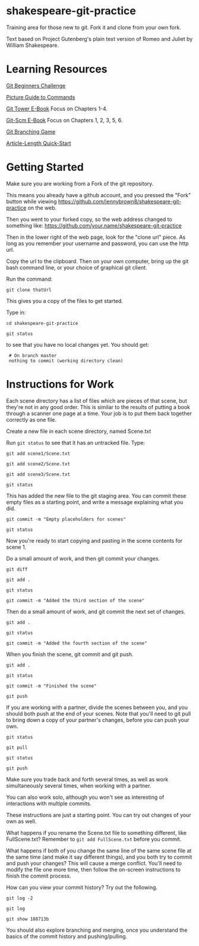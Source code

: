 # shakespeare-git-practice
Training area for those new to git.  Fork it and clone from your own fork.

Text based on Project Gutenberg's plain text version of Romeo and Juliet by William Shakespeare.

Learning Resources
====================
[Git Beginners Challenge](https://try.github.io/levels/1/challenges/1)

[Picture Guide to Commands](http://marklodato.github.io/visual-git-guide/index-en.html)

[Git Tower E-Book](www.git-tower.com/learn) Focus on Chapters 1-4.

[Git-Scm E-Book](http://git-scm.com/doc) Focus on Chapters 1, 2, 3, 5, 6.

[Git Branching Game](http://pcottle.github.io/learnGitBranching/)

[Article-Length Quick-Start](http://code.tutsplus.com/tutorials/easy-version-control-with-git--net-7449)


Getting Started
======================================

Make sure you are working from a Fork of the git repository.

This means you already have a github account, and you pressed the "Fork" button
while viewing https://github.com/jennybrown8/shakespeare-git-practice on the web.

Then you went to your forked copy, so the web address changed to something like:
https://github.com/your.name/shakespeare-git-practice

Then in the lower right of the web page, look for the "clone url" piece.
As long as you remember your username and password, you can use the http url.

Copy the url to the clipboard.  Then on your own computer, bring up
the git bash command line, or your choice of graphical git client.

Run the command:

  `git clone thatUrl`

This gives you a copy of the files to get started.


Type in:

   `cd shakespeare-git-practice`

   `git status`

to see that you have no local changes yet.  You should get:

     # On branch master
     nothing to commit (working directory clean)



Instructions for Work
======================================
Each scene directory has a list of files which are pieces of
that scene, but they're not in any good order.  This is similar
to the results of putting a book through a scanner one page at
a time.  Your job is to put them back together correctly as one file.

Create a new file in each scene directory, named Scene.txt

Run `git status` to see that it has an untracked file.
Type:

   `git add scene1/Scene.txt`

   `git add scene2/Scene.txt`

   `git add scene3/Scene.txt`

   `git status`

This has added the new file to the git staging area.  You 
can commit these empty files as a starting point, and write
a message explaining what you did.

   `git commit -m "Empty placeholders for scenes"`

   `git status`

Now you're ready to start copying and pasting in the scene contents
for scene 1.

Do a small amount of work, and then git commit your changes.

   `git diff`

   `git add .`

   `git status`

   `git commit -m "Added the third section of the scene"`



Then do a small amount of work, and git commit the next set of changes.

   `git add .`

   `git status`

   `git commit -m "Added the fourth section of the scene"`

When you finish the scene, git commit and git push.

   `git add .`

   `git status`

   `git commit -m "Finished the scene"`

   `git push`

If you are working with a partner, divide the scenes between you,
and you should both push at the end of your scenes.  Note that you'll
need to git pull to bring down a copy of your partner's changes, before
you can push your own.

   `git status`

   `git pull`

   `git status`

   `git push`

Make sure you trade back and forth several times, as well as work
simultaneously several times, when working with a partner.

You can also work solo, although you won't see as interesting of
interactions with multiple commits.

These instructions are just a starting point.  You can try out 
changes of your own as well.

What happens if you rename the Scene.txt file to something
different, like FullScene.txt?  Remember to `git add FullScene.txt`
before you commit.

What happens if both of you change the same line of the same
scene file at the same time (and make it say different things), 
and you both try to commit and push your changes?  This will
cause a merge conflict.  You'll need to modify the file one
more time, then follow the on-screen instructions to finish
the commit process.

How can you view your commit history?  Try out the following.

   `git log -2`

   `git log`

   `git show 188713b`

You should also explore branching and merging, once you
understand the basics of the commit history and pushing/pulling.

